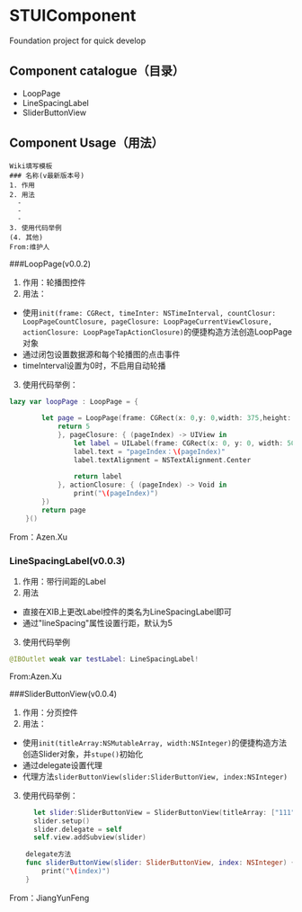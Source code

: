 # STUIComponent
Foundation project for quick develop

## Component catalogue（目录）

- LoopPage
- LineSpacingLabel
- SliderButtonView


## Component Usage（用法）
```
Wiki填写模板
### 名称(v最新版本号) 
1. 作用
2. 用法
  - 
  - 
  - 
3. 使用代码举例
(4. 其他)
From:维护人
```

###LoopPage(v0.0.2)
1. 作用：轮播图控件
2. 用法：
  - 使用```init(frame: CGRect, timeInter: NSTimeInterval, countClosur: LoopPageCountClosure, pageClosure: LoopPageCurrentViewClosure, actionClosure: LoopPageTapActionClosure)```的便捷构造方法创造LoopPage对象
  - 通过闭包设置数据源和每个轮播图的点击事件
  - timeInterval设置为0时，不启用自动轮播
3. 使用代码举例：
```Swift
lazy var loopPage : LoopPage = {
        
        let page = LoopPage(frame: CGRect(x: 0,y: 0,width: 375,height: 100), timeInter: 0, countClosur: { () -> Int in
            return 5
            }, pageClosure: { (pageIndex) -> UIView in
                let label = UILabel(frame: CGRect(x: 0, y: 0, width: 50, height: 50))
                label.text = "pageIndex：\(pageIndex)"
                label.textAlignment = NSTextAlignment.Center
                
                return label
            }, actionClosure: { (pageIndex) -> Void in
                print("\(pageIndex)")
        })
        return page
    }()
```
From：Azen.Xu

### LineSpacingLabel(v0.0.3) 
1. 作用：带行间距的Label
2. 用法
  - 直接在XIB上更改Label控件的类名为LineSpacingLabel即可
  - 通过"lineSpacing"属性设置行距，默认为5
3. 使用代码举例
```Swift
@IBOutlet weak var testLabel: LineSpacingLabel!
```
From:Azen.Xu

###SliderButtonView(v0.0.4)
1. 作用：分页控件
2. 用法：
  - 使用```init(titleArray:NSMutableArray, width:NSInteger)```的便捷构造方法创造Slider对象，并```stupe()```初始化
  - 通过delegate设置代理
  - 代理方法```sliderButtonView(slider:SliderButtonView, index:NSInteger)```
3. 使用代码举例：
```Swift
      let slider:SliderButtonView = SliderButtonView(titleArray: ["111", "222"], width: 320)
      slider.setup()
      slider.delegate = self
      self.view.addSubview(slider)
    
    delegate方法
    func sliderButtonView(slider: SliderButtonView, index: NSInteger) {
        print("\(index)")
    }
```
From：JiangYunFeng
